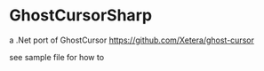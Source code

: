 # GhostCursorSharp

a .Net port of GhostCursor https://github.com/Xetera/ghost-cursor

see sample file for how to
